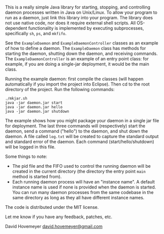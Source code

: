 This is a really simple Java library for starting, stopping, and controlling
daemon processes written in Java on Unix/Linux.  To allow your program
to run as a daemon, just link this library into your program.
The library does not use native code, nor does it require external
shell scripts.  All OS-dependent functionality is implemented by executing
subprocesses, specifically `sh`, `ps`, and `mkfifo`.

See the `ExampleDaemon` and `ExampleDaemonController` classes as an example
of how to define a daemon.  The `ExampleDaemon` class has methods for
starting the daemon, shutting down the daemon, and receiving commands.
The `ExampleDaemonController` is an example of an entry point class:
for example, if you are doing a single-jar deployment, it would be the
main class.

Running the example daemon: first compile the classes (will happen automatically
if you import the project into Eclipse).  Then cd to the root directory of
the project.  Run the following commands:

```
./mkjar.sh
java -jar daemon.jar start
java -jar daemon.jar hello
java -jar daemon.jar shutdown
```

The example shows how
you might package your daemon in a single jar file for deployment.
The last three commands will (respectively) start the daemon, send a command
("hello") to the daemon, and shut down the daemon.
A file called `log.txt` will be created to capture the standard output
and standard error of the daemon.  Each command (start/hello/shutdown) will
be logged in this file.

Some things to note:

* The pid file and the FIFO used to control the running daemon will
  be created in the current directory (the directory the entry point
  `main` method is started from).
* Each running daemon process will have an "instance name".
  A default instance name is used if none is provided when the
  daemon is started.  You can run many daemon processes from the
  same codebase in the same directory as long as they all have
  different instance names.

The code is distributed under the MIT license.

Let me know if you have any feedback, patches, etc.

David Hovemeyer <david.hovemeyer@gmail.com>
